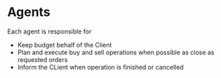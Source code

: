 # Agents

Each agent is responsible for
- Keep budget behalf of the Client
- Plan and execute buy and sell operations when possible as close as requested orders
- Inform the CLient when operation is finished or cancelled
